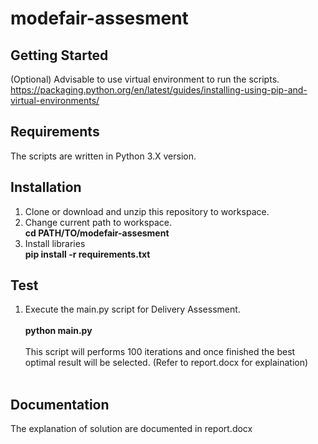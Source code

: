 # modefair-assesment
## Getting Started
(Optional) Advisable to use virtual environment to run the scripts.<br />
https://packaging.python.org/en/latest/guides/installing-using-pip-and-virtual-environments/
## Requirements
The scripts are written in Python 3.X version.<br />
## Installation
1. Clone or download and unzip this repository to workspace.<br />
2. Change current path to workspace.<br />
   **cd PATH/TO/modefair-assesment**<br />
3. Install libraries<br />
   **pip install -r requirements.txt**<br />
## Test
1. Execute the main.py script for Delivery Assessment.<br />
   <br />
   **python main.py**<br />
   <br />
   This script will performs 100 iterations and once finished the best optimal result will be selected. (Refer to report.docx for explaination)<br />
   <br />
## Documentation
The explanation of solution are documented in report.docx<br />

